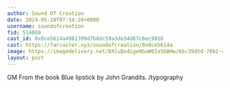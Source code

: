 ```yaml
---
author: Sound Of Creation
date: 2024-05-18T07:54:20+0000
username: soundofcreation
fid: 514069
cast_id: 0x0ce5614a4981399d7b8dc59a3de34d67c6ec9016
cast: https://farcaster.xyz/soundofcreation/0x0ce5614a
image: https://imagedelivery.net/BXluQx4ige9GuW0Ia56BHw/6bc39d5d-70b2-4e52-b427-5aba8b088400/original
layout: post
---
```


GM
From the book Blue lipstick by John Grandits.
/typography

<img src='https://imagedelivery.net/BXluQx4ige9GuW0Ia56BHw/6bc39d5d-70b2-4e52-b427-5aba8b088400/original' alt='' referrerpolicy='no-referrer'/>
